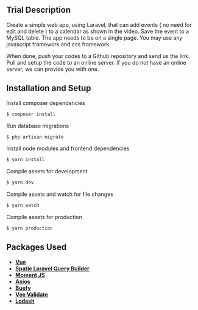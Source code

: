 ## Trial Description

Create a simple web app, using Laravel, that can add events ( no need for edit and delete ) to a calendar as shown in the video. Save the event to a MySQL table. The app needs to be on a single page. You may use any javascript framework and css framework.

When done, push your codes to a Github repository and send us the link. Pull and setup the code to an online server. If you do not have an online server, we can provide you with one.

## Installation and Setup

Install composer dependencies

``` bash
$ composer install
```

Run database migrations

``` bash
$ php artisan migrate
```

Install node modules and frontend dependencies
``` bash
$ yarn install
```

Compile assets for development
``` bash
$ yarn dev
```

Compile assets and watch for file changes
```bash
$ yarn watch
```

Compile assets for production
``` bash
$ yarn production
```


## Packages Used

- **[Vue](https://vuejs.org/)**
- **[Spatie Laravel Query Builder](https://github.com/spatie/laravel-query-builder)**
- **[Moment JS](https://momentjs.com/)**
- **[Axios](https://github.com/axios/axios)**
- **[Buefy](https://buefy.org)**
- **[Vee Validate](https://baianat.github.io)**
- **[Lodash](https://lodash.com)**
